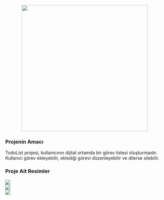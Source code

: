<p align="center"><a href="https://laravel.com" target="_blank"><img src="https://raw.githubusercontent.com/laravel/art/master/logo-lockup/5%20SVG/2%20CMYK/1%20Full%20Color/laravel-logolockup-cmyk-red.svg" width="400"></a></p>

<h3> Projenin Amacı</h3>
TodoList projesi, kullanıcının dijital ortamda bir görev listesi oluşturmaıdır.
Kullanıcı görev ekleyebilir, eklediği görevi düzenleyebilir ve dilerse silebilir. </br>

<h3> Proje Ait Resimler</h3>

<img src="C:\xampp\htdocs\todoapp\public\readmeimages\todoapp_img1 .png"> </br>
<img src="C:\xampp\htdocs\todoapp\public\readmeimages\todoapp_img2 .png"> </br>
<img src="C:\xampp\htdocs\todoapp\public\readmeimages\todoapp_img3 .png">

 
 
